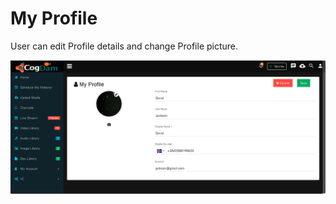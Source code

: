 # My Profile

User can edit Profile details and change Profile picture.

![](../.gitbook/assets/image%20%2856%29.png)

